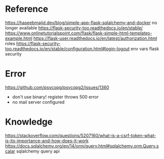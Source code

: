 # Reference
https://haseebmajid.dev/blog/simple-app-flask-sqlalchemy-and-docker no longer available
https://flask-security-too.readthedocs.io/en/stable/
https://www.onlinetutorialspoint.com/flask/flask-simple-html-templates-example.html
https://flask-user.readthedocs.io/en/latest/authorization.html roles
https://flask-security-too.readthedocs.io/en/stable/configuration.html#login-logout env vars flask security

# Error
https://github.com/psycopg/psycopg2/issues/1360
- don't use binary!
register throws 500 error
- no mail server configured

# Knowledge
https://stackoverflow.com/questions/5207160/what-is-a-csrf-token-what-is-its-importance-and-how-does-it-work
https://docs.sqlalchemy.org/en/14/orm/query.html#sqlalchemy.orm.Query.scalar sqlalchemy query api